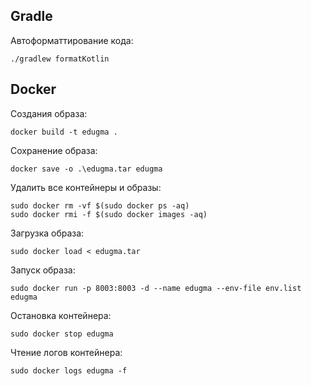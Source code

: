 ## Gradle
Автоформаттирование кода:
```shell
./gradlew formatKotlin
```

## Docker
Создания образа:
```shell
docker build -t edugma .
```
Сохранение образа:
```shell
docker save -o .\edugma.tar edugma
```
Удалить все контейнеры и образы:
```shell
sudo docker rm -vf $(sudo docker ps -aq)
sudo docker rmi -f $(sudo docker images -aq)
```
Загрузка образа:
```shell
sudo docker load < edugma.tar
```
Запуск образа:
```shell
sudo docker run -p 8003:8003 -d --name edugma --env-file env.list edugma
```
Остановка контейнера:
```shell
sudo docker stop edugma
```
Чтение логов контейнера:
```shell
sudo docker logs edugma -f
```
